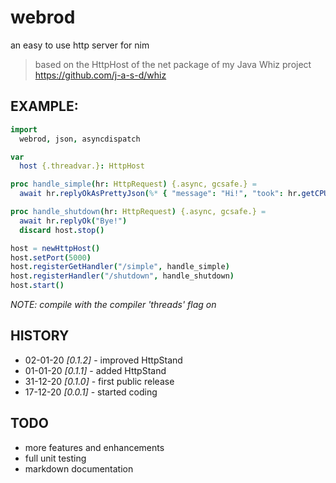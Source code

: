 # webrod
an easy to use http server for nim

> based on the HttpHost of the net package of my Java Whiz project https://github.com/j-a-s-d/whiz

## EXAMPLE:

```nim
import
  webrod, json, asyncdispatch

var
  host {.threadvar.}: HttpHost

proc handle_simple(hr: HttpRequest) {.async, gcsafe.} =
  await hr.replyOkAsPrettyJson(%* { "message": "Hi!", "took": hr.getCPUTimeSpentAsString() })

proc handle_shutdown(hr: HttpRequest) {.async, gcsafe.} =
  await hr.replyOk("Bye!")
  discard host.stop()

host = newHttpHost()
host.setPort(5000)
host.registerGetHandler("/simple", handle_simple)
host.registerHandler("/shutdown", handle_shutdown)
host.start()
```
*NOTE: compile with the compiler 'threads' flag on*

## HISTORY
* 02-01-20 *[0.1.2]* - improved HttpStand
* 01-01-20 *[0.1.1]* - added HttpStand
* 31-12-20 *[0.1.0]* - first public release
* 17-12-20 *[0.0.1]* - started coding

## TODO
* more features and enhancements
* full unit testing
* markdown documentation
